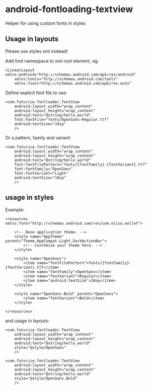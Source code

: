 # android-fontloading-textview
Helper for using custom fonts in styles

## Usage in layouts
Please use styles.xml instead!

Add font namespace to xml root element, eg.

    <LinearLayout xmlns:android="http://schemas.android.com/apk/res/android"
        xmlns:tools="http://schemas.android.com/tools"
        xmlns:font="http://schemas.android.com/apk/res-auto"


Define explicit font file to use:

    <com.futurice.fontloader.TextView
        android:layout_width="wrap_content"
        android:layout_height="wrap_content"
        android:text="@string/hello_world"
        font:fontFile="fonts/OpenSans-Regular.ttf"
        android:textSize="18sp"
        />

Or a pattern, family and variant:

    <com.futurice.fontloader.TextView
        android:layout_width="wrap_content"
        android:layout_height="wrap_content"
        android:text="@string/hello_world"
        font:fontFilePattern="fonts/{fontFamily}-{fontVariant}.ttf"
        font:fontFamily="OpenSans"
        font:fontVariant="Light"
        android:textSize="18sp"
        />

## usage in styles

Example:

    <resources xmlns:font="http://schemas.android.com/res/com.elisa.wallet">

        <!-- Base application theme. -->
        <style name="AppTheme" parent="Theme.AppCompat.Light.DarkActionBar">
            <!-- Customize your theme here. -->
        </style>

        <style name="OpenSans">
            <item name="fontFilePattern">fonts/{fontFamily}-{fontVariant}.ttf</item>
            <item name="fontFamily">OpenSans</item>
            <item name="fontVariant">Regular</item>
            <item name="android:textSize">18sp</item>
        </style>

        <style name="OpenSans.Bold" parent="OpenSans">
            <item name="fontVariant">Bold</item>
        </style>

    </resources>

and usage in layouts:

    <com.futurice.fontloader.TextView
        android:layout_width="wrap_content"
        android:layout_height="wrap_content"
        android:text="@string/hello_world"
        style="@style/OpenSans"
        />

    <com.futurice.fontloader.TextView
        android:layout_width="wrap_content"
        android:layout_height="wrap_content"
        android:text="@string/hello_world"
        style="@style/OpenSans.Bold"
        />
